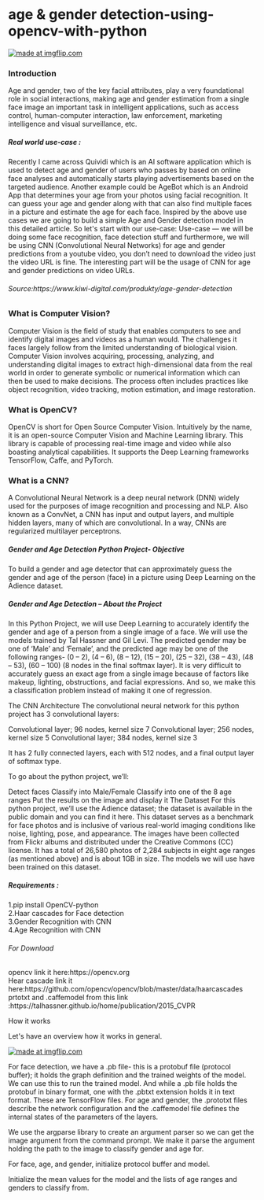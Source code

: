 # age & gender detection-using-opencv-with-python




<a href="https://imgflip.com/gif/3k54ya"><img src="https://i.imgflip.com/3k54ya.gif" title="made at imgflip.com"/></a>



<h3>Introduction</h3>
Age and gender, two of the key facial attributes, play a very foundational role in social interactions, making age and gender estimation from a single face image an important task in intelligent applications, such as access control, human-computer interaction, law enforcement, marketing intelligence
and visual surveillance, etc.

<h5>Real world use-case :</h5>

Recently I came across Quividi which is an AI software application which is used to detect age and gender of users who passes by based on online face analyses and automatically starts playing advertisements based on the targeted audience.
Another example could be AgeBot which is an Android App that determines your age from your photos using facial recognition. It can guess your age and gender along with that can also find multiple faces in a picture and estimate the age for each face.
Inspired by the above use cases we are going to build a simple Age and Gender detection model in this detailed article. So let's start with our use-case:
Use-case — we will be doing some face recognition, face detection stuff and furthermore, we will be using CNN (Convolutional Neural Networks) for age and gender predictions from a youtube video, you don’t need to download the video just the video URL is fine. The interesting part will be the usage of CNN for age and gender predictions on video URLs.

<h6>Source:https://www.kiwi-digital.com/produkty/age-gender-detection</h6>


<h3>What is Computer Vision?</h3>
Computer Vision is the field of study that enables computers to see and identify digital images and videos as a human would. The challenges it faces largely follow from the limited understanding of biological vision. Computer Vision involves acquiring, processing, analyzing, and understanding digital images to extract high-dimensional data from the real world in order to generate symbolic or numerical information which can then be used to make decisions. The process often includes practices like object recognition, video tracking, motion estimation, and image restoration.

<h3>What is OpenCV?</h3>
OpenCV is short for Open Source Computer Vision. Intuitively by the name, it is an open-source Computer Vision and Machine Learning library. This library is capable of processing real-time image and video while also boasting analytical capabilities. It supports the Deep Learning frameworks TensorFlow, Caffe, and PyTorch.

<h3>What is a CNN?</h3>
A Convolutional Neural Network is a deep neural network (DNN) widely used for the purposes of image recognition and processing and NLP. Also known as a ConvNet, a CNN has input and output layers, and multiple hidden layers, many of which are convolutional. In a way, CNNs are regularized multilayer perceptrons.

<h5>Gender and Age Detection Python Project- Objective</h5>

To build a gender and age detector that can approximately guess the gender and age of the person (face) in a picture using Deep Learning on the Adience dataset.

<h5>Gender and Age Detection – About the Project</h5>

In this Python Project, we will use Deep Learning to accurately identify the gender and age of a person from a single image of a face. We will use the models trained by Tal Hassner and Gil Levi. The predicted gender may be one of ‘Male’ and ‘Female’, and the predicted age may be one of the following ranges- (0 – 2), (4 – 6), (8 – 12), (15 – 20), (25 – 32), (38 – 43), (48 – 53), (60 – 100) (8 nodes in the final softmax layer). It is very difficult to accurately guess an exact age from a single image because of factors like makeup, lighting, obstructions, and facial expressions. And so, we make this a classification problem instead of making it one of regression.

The CNN Architecture
The convolutional neural network for this python project has 3 convolutional layers:

Convolutional layer; 96 nodes, kernel size 7
Convolutional layer; 256 nodes, kernel size 5
Convolutional layer; 384 nodes, kernel size 3

 
It has 2 fully connected layers, each with 512 nodes, and a final output layer of softmax type.

To go about the python project, we’ll:

Detect faces
Classify into Male/Female
Classify into one of the 8 age ranges
Put the results on the image and display it
The Dataset
For this python project, we’ll use the Adience dataset; the dataset is available in the public domain and you can find it here. This dataset serves as a benchmark for face photos and is inclusive of various real-world imaging conditions like noise, lighting, pose, and appearance. The images have been collected from Flickr albums and distributed under the Creative Commons (CC) license. It has a total of 26,580 photos of 2,284 subjects in eight age ranges (as mentioned above) and is about 1GB in size. The models we will use have been trained on this dataset.

<h5>Requirements :</h5>

1.pip install OpenCV-python</br>2.Haar cascades for Face detection</br>3.Gender Recognition with CNN</br>4.Age Recognition with CNN</br> 

 <h6>For Download</h6> 
 opencv link it here:https://opencv.org</br> 
Hear cascade link it here:https://github.com/opencv/opencv/blob/master/data/haarcascades
 prtotxt and .caffemodel from this link :https://talhassner.github.io/home/publication/2015_CVPR

How it works

Let's have an overview how it works in general.


<a href="https://imgflip.com/gif/3k4yh4"><img src="https://i.imgflip.com/3k4yh4.gif" title="made at imgflip.com"/></a>


For face detection, we have a .pb file- this is a protobuf file (protocol buffer); it holds the graph definition and the trained weights of the model. We can use this to run the trained model. And while a .pb file holds the protobuf in binary format, one with the .pbtxt extension holds it in text format. These are TensorFlow files. For age and gender, the .prototxt files describe the network configuration and the .caffemodel file defines the internal states of the parameters of the layers.

We use the argparse library to create an argument parser so we can get the image argument from the command prompt. We make it parse the argument holding the path to the image to classify gender and age for.
 
For face, age, and gender, initialize protocol buffer and model.

Initialize the mean values for the model and the lists of age ranges and genders to classify from.
